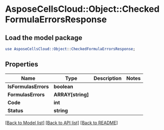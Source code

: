 # AsposeCellsCloud::Object::CheckedFormulaErrorsResponse 

## Load the model package
```perl
use AsposeCellsCloud::Object::CheckedFormulaErrorsResponse;
```

## Properties
Name | Type | Description | Notes
------------ | ------------- | ------------- | -------------
**IsFormulasErrors** | **boolean** |  |
**FormulasErrors** | **ARRAY[string]** |  |
**Code** | **int** |  |
**Status** | **string** |  |  

[[Back to Model list]](../README.md#documentation-for-models) [[Back to API list]](../README.md#documentation-for-api-endpoints) [[Back to README]](../README.md)

